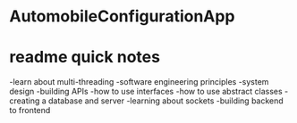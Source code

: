 # AutomobileConfigurationApp
# readme quick notes

-learn about multi-threading
-software engineering principles
-system design
-building APIs
-how to use interfaces
-how to use abstract classes
-creating a database and server
-learning about sockets
-building backend to frontend
